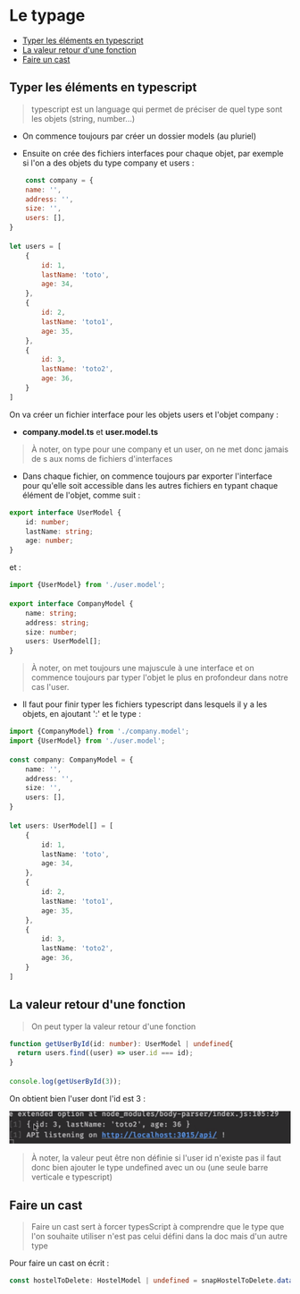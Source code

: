 # Le typage

* [Typer les éléments en typescript](#typer-les-éléments-en-typescript)
* [La valeur retour d'une fonction](#la-valeur-retour-dune-fonction)
* [Faire un cast](#faire-un-cast)

## Typer les éléments en typescript

> typescript est un language qui permet de préciser de quel type sont les objets (string, number...)

* On commence toujours par créer un dossier models (au pluriel)

* Ensuite on crée des fichiers interfaces pour chaque objet, par exemple si l'on a des objets du type company et users :

```javascript
    const company = {
    name: '',
    address: '',
    size: '',
    users: [],
}

let users = [
    {
        id: 1,
        lastName: 'toto',
        age: 34,
    },
    {
        id: 2,
        lastName: 'toto1',
        age: 35,
    },
    {
        id: 3,
        lastName: 'toto2',
        age: 36,
    }
]
```

On va créer un fichier interface pour les objets users et l'objet company :

* **company.model.ts** et **user.model.ts**

> À noter, on type pour une company et un user, on ne met donc jamais de s aux noms de fichiers d'interfaces

* Dans chaque fichier, on commence toujours par exporter l'interface pour qu'elle soit accessible dans les autres fichiers
en typant chaque élément de l'objet, comme suit :

```typescript
export interface UserModel {
    id: number;
    lastName: string;
    age: number;
}
```

et :

```typescript
import {UserModel} from './user.model';

export interface CompanyModel {
    name: string;
    address: string;
    size: number;
    users: UserModel[];
}
```

> À noter, on met toujours une majuscule à une interface et on commence toujours par typer l'objet le plus en profondeur
>dans notre cas l'user.

* Il faut pour finir typer les fichiers typescript dans lesquels il y a les objets, en ajoutant ':' et le type :

```typescript
import {CompanyModel} from './company.model';
import {UserModel} from './user.model';

const company: CompanyModel = {
    name: '',
    address: '',
    size: '',
    users: [],
}

let users: UserModel[] = [
    {
        id: 1,
        lastName: 'toto',
        age: 34,
    },
    {
        id: 2,
        lastName: 'toto1',
        age: 35,
    },
    {
        id: 3,
        lastName: 'toto2',
        age: 36,
    }
]
```

## La valeur retour d'une fonction

> On peut typer la valeur retour d'une fonction

```typescript
function getUserById(id: number): UserModel | undefined{
  return users.find((user) => user.id === id);
}

console.log(getUserById(3));
```

On obtient bien l'user dont l'id est 3 :

![getUser](img/valeur%20retour.PNG)

> À noter, la valeur peut être non définie si l'user id n'existe pas il faut donc bien ajouter le type undefined avec
>un ou (une seule barre verticale e typescript)

## Faire un cast

> Faire un cast sert à forcer typesScript à comprendre que le type que l'on souhaite utiliser n'est pas celui défini
> dans la doc mais d'un autre type

Pour faire un cast on écrit :

```typescript
const hostelToDelete: HostelModel | undefined = snapHostelToDelete.data() as HostelModel | undefined;
```

